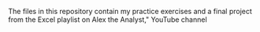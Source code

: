 The files in this repository contain my practice exercises and a final project from the Excel playlist on Alex the Analyst," YouTube channel
